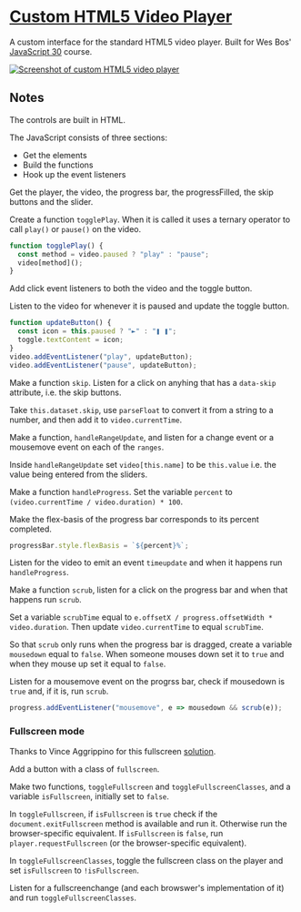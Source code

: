 # [Custom HTML5 Video Player](https://gk-hynes.github.io/custom-video-player/)

A custom interface for the standard HTML5 video player. Built for Wes Bos' [JavaScript 30](https://javascript30.com/) course.

[![Screenshot of custom HTML5 video player](https://res.cloudinary.com/gerhynes/image/upload/v1515881605/customVideoPlayer1_tuqcjs.jpg)](https://gk-hynes.github.io/custom-video-player/)

## Notes

The controls are built in HTML.

The JavaScript consists of three sections:

* Get the elements
* Build the functions
* Hook up the event listeners

Get the player, the video, the progress bar, the progressFilled, the skip buttons and the slider.

Create a function `togglePlay`. When it is called it uses a ternary operator to call `play()` or `pause()` on the video.

```js
function togglePlay() {
  const method = video.paused ? "play" : "pause";
  video[method]();
}
```

Add click event listeners to both the video and the toggle button.

Listen to the video for whenever it is paused and update the toggle button.

```js
function updateButton() {
  const icon = this.paused ? "►" : "❚ ❚";
  toggle.textContent = icon;
}
video.addEventListener("play", updateButton);
video.addEventListener("pause", updateButton);
```

Make a function `skip`. Listen for a click on anyhing that has a `data-skip` attribute, i.e. the skip buttons.

Take `this.dataset.skip`, use `parseFloat` to convert it from a string to a number, and then add it to `video.currentTime`.

Make a function, `handleRangeUpdate`, and listen for a change event or a mousemove event on each of the `ranges`.

Inside `handleRangeUpdate` set `video[this.name]` to be `this.value` i.e. the value being entered from the sliders.

Make a function `handleProgress`. Set the variable `percent` to `(video.currentTime / video.duration) * 100`.

Make the flex-basis of the progress bar corresponds to its percent completed.

```js
progressBar.style.flexBasis = `${percent}%`;
```

Listen for the video to emit an event `timeupdate` and when it happens run `handleProgress`.

Make a function `scrub`, listen for a click on the progress bar and when that happens run `scrub`.

Set a variable `scrubTime` equal to `e.offsetX / progress.offsetWidth * video.duration`. Then update `video.currentTime` to equal `scrubTime`.

So that `scrub` only runs when the progress bar is dragged, create a variable `mousedown` equal to `false`. When someone mouses down set it to `true` and when they mouse up set it equal to `false`.

Listen for a mousemove event on the progrss bar, check if mousedown is `true` and, if it is, run `scrub`.

```js
progress.addEventListener("mousemove", e => mousedown && scrub(e));
```

### Fullscreen mode

Thanks to Vince Aggrippino for this fullscreen [solution](https://codepen.io/VAggrippino/pen/vgZdaw).

Add a button with a class of `fullscreen`.

Make two functions, `toggleFullscreen` and `toggleFullscreenClasses`, and a variable `isFullscreen`, initially set to `false`.

In `toggleFullscreen`, if `isFullscreen` is `true` check if the `document.exitFullscreen` method is available and run it. Otherwise run the browser-specific equivalent. If `isFullscreen` is `false`, run `player.requestFullscreen` (or the browser-specific equivalent).

In `toggleFullscreenClasses`, toggle the fullscreen class on the player and set `isFullscreen` to `!isFullscreen`.

Listen for a fullscreenchange (and each browswer's implementation of it) and run `toggleFullscreenClasses`.
